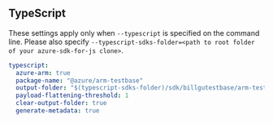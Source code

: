 ## TypeScript

These settings apply only when `--typescript` is specified on the command line.
Please also specify `--typescript-sdks-folder=<path to root folder of your azure-sdk-for-js clone>`.

``` yaml $(typescript)
typescript:
  azure-arm: true
  package-name: "@azure/arm-testbase"
  output-folder: "$(typescript-sdks-folder)/sdk/billgutestbase/arm-testbase"
  payload-flattening-threshold: 1
  clear-output-folder: true
  generate-metadata: true
```
